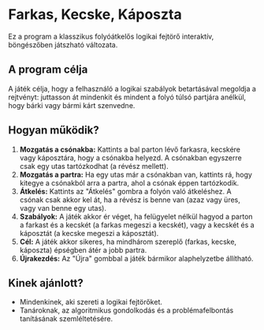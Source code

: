 # Farkas, Kecske, Káposzta

Ez a program a klasszikus folyóátkelős logikai fejtörő interaktív, böngészőben játszható változata.

## A program célja

A játék célja, hogy a felhasználó a logikai szabályok betartásával megoldja a rejtvényt: juttasson át mindenkit és mindent a folyó túlsó partjára anélkül, hogy bárki vagy bármi kárt szenvedne.

## Hogyan működik?

1.  **Mozgatás a csónakba:** Kattints a bal parton lévő farkasra, kecskére vagy káposztára, hogy a csónakba helyezd. A csónakban egyszerre csak egy utas tartózkodhat (a révész mellett).
2.  **Mozgatás a partra:** Ha egy utas már a csónakban van, kattints rá, hogy kitegye a csónakból arra a partra, ahol a csónak éppen tartózkodik.
3.  **Átkelés:** Kattints az "Átkelés" gombra a folyón való átkeléshez. A csónak csak akkor kel át, ha a révész is benne van (azaz vagy üres, vagy van benne egy utas).
4.  **Szabályok:** A játék akkor ér véget, ha felügyelet nélkül hagyod a parton a farkast és a kecskét (a farkas megeszi a kecskét), vagy a kecskét és a káposztát (a kecske megeszi a káposztát).
5.  **Cél:** A játék akkor sikeres, ha mindhárom szereplő (farkas, kecske, káposzta) épségben átér a jobb partra.
6.  **Újrakezdés:** Az "Újra" gombbal a játék bármikor alaphelyzetbe állítható.

## Kinek ajánlott?

* Mindenkinek, aki szereti a logikai fejtörőket.
* Tanároknak, az algoritmikus gondolkodás és a problémafelbontás tanításának szemléltetésére.
